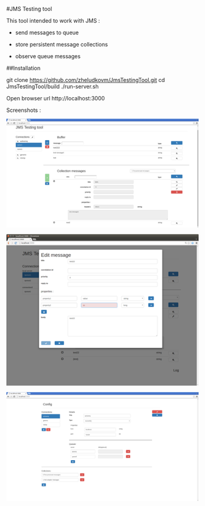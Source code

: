 #JMS Testing tool

This tool intended to work with JMS :

- send messages to queue

- store persistent message collections

- observe queue messages

##Installation

git clone https://github.com/zheludkovm/JmsTestingTool.git
cd JmsTestingTool/build
./run-server.sh

Open browser url  http://localhost:3000


Screenshots :

![Main window](/readme-ext/main-window.png)

![Edit message](/readme-ext/edit-message.png)

![Config](/readme-ext/config.png)
